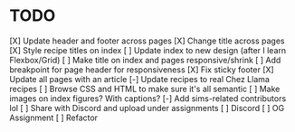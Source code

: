 # TODO

[X] Update header and footer across pages
[X] Change title across pages
[X] Style recipe titles on index
[ ] Update index to new design (after I learn Flexbox/Grid)
[ ] Make title on index and pages responsive/shrink
[ ] Add breakpoint for page header for responsiveness
[X] Fix sticky footer
[X] Update all pages with an article
[-] Update recipes to real Chez Llama recipes
[ ] Browse CSS and HTML to make sure it's all semantic
[ ] Make images on index figures? With captions?
[-] Add sims-related contributors lol
[ ] Share with Discord and upload under assignments
    [ ] Discord
    [ ] OG Assignment
    [ ] Refactor
